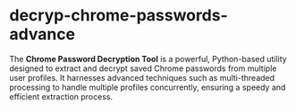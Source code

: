 # decryp-chrome-passwords-advance
The **Chrome Password Decryption Tool** is a powerful, Python-based utility designed to extract and decrypt saved Chrome passwords from multiple user profiles. It harnesses advanced techniques such as multi-threaded processing to handle multiple profiles concurrently, ensuring a speedy and efficient extraction process.
